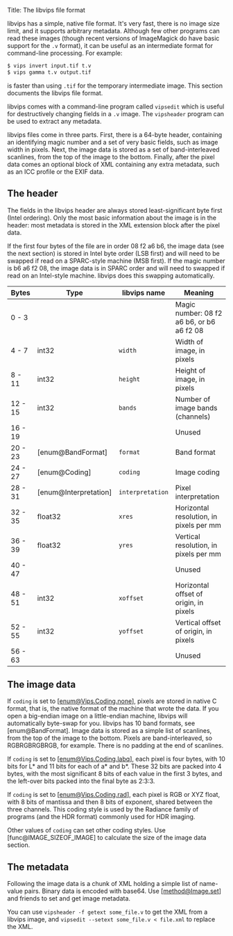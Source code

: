 Title: The libvips file format

libvips has a simple, native file format. It's very fast, there is no image
size limit, and it supports arbitrary metadata. Although few other programs
can read these images (though recent versions of ImageMagick do have basic
support for the `.v` format), it can be useful as an intermediate format
for command-line processing. For example:

```bash
$ vips invert input.tif t.v
$ vips gamma t.v output.tif
```

is faster than using `.tif` for the temporary intermediate image. This
section documents the libvips file format.

libvips comes with a command-line program called `vipsedit` which is useful
for destructively changing fields in a `.v` image. The `vipsheader` program
can be used to extract any metadata.

libvips files come in three parts. First, there is a 64-byte header, containing
an identifying magic number and a set of very basic fields, such as image
width in pixels. Next, the image data is stored as a set of band-interleaved
scanlines, from the top of the image to the bottom. Finally, after the
pixel data comes an optional block of XML containing any extra metadata,
such as an ICC profile or the EXIF data.

## The header

The fields in the libvips header are always stored least-significant byte first
(Intel ordering). Only the most basic information about the image is in
the header: most metadata is stored in the XML extension block after the
pixel data.

If the first four bytes of the file are in order 08 f2 a6 b6, the image
data (see the next section) is stored in Intel byte order (LSB first)
and will need to be swapped if read on a SPARC-style machine (MSB first).
If the magic number is b6 a6 f2 08, the image data is in SPARC order and
will need to swapped if read on an Intel-style machine. libvips does this
swapping automatically.

| Bytes   | Type                  | libvips name     | Meaning                                   |
|---------|-----------------------|------------------|-------------------------------------------|
| 0 - 3   |                       |                  | Magic number: 08 f2 a6 b6, or b6 a6 f2 08 |
| 4 - 7   | int32                 | `width`          | Width of image, in pixels                 |
| 8 - 11  | int32                 | `height`         | Height of image, in pixels                |
| 12 - 15 | int32                 | `bands`          | Number of image bands (channels)          |
| 16 - 19 |                       |                  | Unused                                    |
| 20 - 23 | [enum@BandFormat]     | `format`         | Band format                               |
| 24 - 27 | [enum@Coding]         | `coding`         | Image coding                              |
| 28 - 31 | [enum@Interpretation] | `interpretation` | Pixel interpretation                      |
| 32 - 35 | float32               | `xres`           | Horizontal resolution, in pixels per mm   |
| 36 - 39 | float32               | `yres`           | Vertical resolution, in pixels per mm     |
| 40 - 47 |                       |                  | Unused                                    |
| 48 - 51 | int32                 | `xoffset`        | Horizontal offset of origin, in pixels    |
| 52 - 55 | int32                 | `yoffset`        | Vertical offset of origin, in pixels      |
| 56 - 63 |                       |                  | Unused                                    |

## The image data

If `coding` is set to [enum@Vips.Coding.none], pixels are stored in native C
format, that is, the native format of the machine that wrote the data. If you
open a big-endian image on a little-endian machine, libvips will automatically
byte-swap for you.  libvips has 10 band formats, see [enum@BandFormat].
Image data is stored as a simple list of scanlines, from the top of the
image to the bottom. Pixels are band-interleaved, so RGBRGBRGBRGB, for
example. There is no padding at the end of scanlines.

If `coding` is set to [enum@Vips.Coding.labq], each pixel is four bytes, with
10 bits for L\* and 11 bits for each of a\* and b\*. These 32 bits are packed
into 4 bytes, with the most significant 8 bits of each value in the first
3 bytes, and the left-over bits packed into the final byte as 2:3:3.

If `coding` is set to [enum@Vips.Coding.rad], each pixel is RGB or XYZ float,
with 8 bits of mantissa and then 8 bits of exponent, shared between the
three channels. This coding style is used by the Radiance family of programs
(and the HDR format) commonly used for HDR imaging.

Other values of `coding` can set other coding styles. Use
[func@IMAGE_SIZEOF_IMAGE] to calculate the size of the image data section.

## The metadata

Following the image data is a chunk of XML holding a simple list of name-value
pairs. Binary data is encoded with base64. Use [method@Image.set] and friends
to set and get image metadata.

You can use `vipsheader -f getext some_file.v` to get the XML from a libvips
image, and `vipsedit --setext some_file.v < file.xml` to replace the XML.
